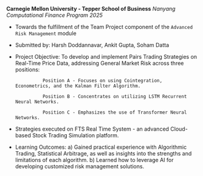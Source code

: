 **Carnegie Mellon University - Tepper School of Business**
*Nanyang Computational Finance Program 2025*

- Towards the fulfillment of the Team Project component of the `Advanced Risk Management` module 

- Submitted by: Harsh Doddannavar, Ankit Gupta, Soham Datta

- Project Objective: To develop and implement Pairs Trading Strategies on Real-Time Price Data, addressing General Market Risk across three positions:
  
		     	Position A - Focuses on using Cointegration, Econometrics, and the Kalman Filter Algorithm.
  
		     	Position B - Concentrates on utilizing LSTM Recurrent Neural Networks.
  
		     	Position C - Emphasizes the use of Transformer Neural Networks.
  
- Strategies executed on FTS Real Time System - an advanced Cloud-based Stock Trading Simulation platform.

- Learning Outcomes: a) Gained practical experience with Algorithmic Trading, Statistical Arbitrage, as well as insights into the strengths and limitations of each algorithm. 
	             b) Learned how to leverage AI for developing customized risk management solutions.
